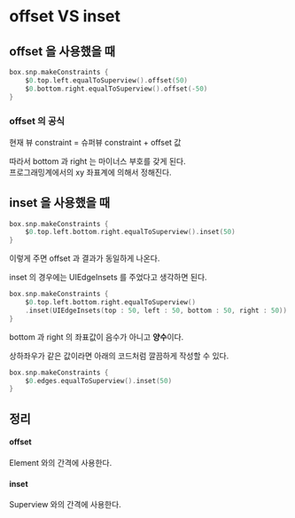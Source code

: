 # offset VS inset

## offset 을 사용했을 때
```swift
box.snp.makeConstraints {
    $0.top.left.equalToSuperview().offset(50)
    $0.bottom.right.equalToSuperview().offset(-50)
}
```

### offset 의 공식
현재 뷰 constraint = 슈퍼뷰 constraint + offset 값   

따라서 bottom 과 right 는 마이너스 부호를 갖게 된다.   
프로그래밍계에서의 xy 좌표계에 의해서 정해진다.

## inset 을 사용했을 때
```swift
box.snp.makeConstraints {
    $0.top.left.bottom.right.equalToSuperview().inset(50)
}
```
이렇게 주면 offset 과 결과가 동일하게 나온다.

inset 의 경우에는 UIEdgeInsets 를 주었다고 생각하면 된다.

```swift
box.snp.makeConstraints {
    $0.top.left.bottom.right.equalToSuperview()
    .inset(UIEdgeInsets(top : 50, left : 50, bottom : 50, right : 50))
}
```

bottom 과 right 의 좌표값이 음수가 아니고 <b>양수</b>이다.

상하좌우가 같은 값이라면 아래의 코드처럼 깔끔하게 작성할 수 있다.
```swift
box.snp.makeConstraints {
    $0.edges.equalToSuperview().inset(50)
}
```

## 정리
#### offset
Element 와의 간격에 사용한다.

#### inset
Superview 와의 간격에 사용한다.